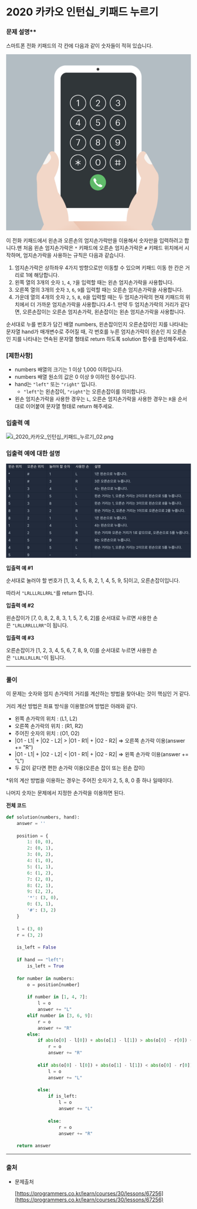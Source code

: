 # 2020 카카오 인턴십_키패드 누르기
### 문제 설명**

스마트폰 전화 키패드의 각 칸에 다음과 같이 숫자들이 적혀 있습니다.

![i_2020_카카오_인턴십_키패드_누르기_01.png](https://github.com/woose28/TIL/blob/master/Coding_Test/Python/img/i_2020_카카오_인턴십_키패드_누르기_01.png)

이 전화 키패드에서 왼손과 오른손의 엄지손가락만을 이용해서 숫자만을 입력하려고 합니다.맨 처음 왼손 엄지손가락은 `*` 키패드에 오른손 엄지손가락은 `#` 키패드 위치에서 시작하며, 엄지손가락을 사용하는 규칙은 다음과 같습니다.

1. 엄지손가락은 상하좌우 4가지 방향으로만 이동할 수 있으며 키패드 이동 한 칸은 거리로 1에 해당합니다.
2. 왼쪽 열의 3개의 숫자 `1`, `4`, `7`을 입력할 때는 왼손 엄지손가락을 사용합니다.
3. 오른쪽 열의 3개의 숫자 `3`, `6`, `9`를 입력할 때는 오른손 엄지손가락을 사용합니다.
4. 가운데 열의 4개의 숫자 `2`, `5`, `8`, `0`을 입력할 때는 두 엄지손가락의 현재 키패드의 위치에서 더 가까운 엄지손가락을 사용합니다.4-1. 만약 두 엄지손가락의 거리가 같다면, 오른손잡이는 오른손 엄지손가락, 왼손잡이는 왼손 엄지손가락을 사용합니다.

순서대로 누를 번호가 담긴 배열 numbers, 왼손잡이인지 오른손잡이인 지를 나타내는 문자열 hand가 매개변수로 주어질 때, 각 번호를 누른 엄지손가락이 왼손인 지 오른손인 지를 나타내는 연속된 문자열 형태로 return 하도록 solution 함수를 완성해주세요.

### **[제한사항]**

- numbers 배열의 크기는 1 이상 1,000 이하입니다.
- numbers 배열 원소의 값은 0 이상 9 이하인 정수입니다.
- hand는 `"left"` 또는 `"right"` 입니다.
    - `"left"`는 왼손잡이, `"right"`는 오른손잡이를 의미합니다.
- 왼손 엄지손가락을 사용한 경우는 `L`, 오른손 엄지손가락을 사용한 경우는 `R`을 순서대로 이어붙여 문자열 형태로 return 해주세요.

### 입출력 예
![i_2020_카카오_인턴십_키패드_누르기_02.png](https://github.com/woose28/TIL/blob/master/Coding_Test/Python/img/i_2020_카카오_인턴십_키패드_누르기_02.png)

### **입출력 예에 대한 설명**
![i_2020_카카오_인턴십_키패드_누르기_03.png](https://github.com/woose28/TIL/blob/master/Coding_Test/Python/img/i_2020_카카오_인턴십_키패드_누르기_03.png)

**입출력 예 #1**

순서대로 눌러야 할 번호가 [1, 3, 4, 5, 8, 2, 1, 4, 5, 9, 5]이고, 오른손잡이입니다.

따라서 `"LRLLLRLLRRL"`를 return 합니다.

**입출력 예 #2**

왼손잡이가 [7, 0, 8, 2, 8, 3, 1, 5, 7, 6, 2]를 순서대로 누르면 사용한 손은 `"LRLLRRLLLRR"`이 됩니다.

**입출력 예 #3**

오른손잡이가 [1, 2, 3, 4, 5, 6, 7, 8, 9, 0]를 순서대로 누르면 사용한 손은 `"LLRLLRLLRL"`이 됩니다.

---

### 풀이

이 문제는 숫자와 엄지 손가락의 거리를 계산하는 방법을 찾아내는 것이 핵심인 거 같다.

거리 계산 방법은 좌표 방식을 이용했으며 방법은 아래와 같다.

- 왼쪽 손가락의 위치 : (L1, L2)
- 오른쪽 손가락의 위치 : (R1, R2)
- 주어진 숫자의 위치 : (O1, O2)
- |O1 - L1| + |O2 - L2| > |O1 - R1| + |O2 - R2| ⇒ 오른쪽 손가락 이용(answer += "R")
- |O1 - L1| + |O2 - L2| < |O1 - R1| + |O2 - R2| ⇒ 왼쪽 손가락 이용(answer += "L")
- 두 값이 같다면 편한 손가락 이용(오른손 잡이 또는 왼손 잡이)

*위의 계산 방법을 이용하는 경우는 주어진 숫자가 2, 5, 8, 0 중 하나 일때이다.

  나머지 숫자는 문제에서 지정한 손가락을 이용하면 된다.

**전체 코드**

```python
def solution(numbers, hand):
    answer = ''
    
    position = {
        1: (0, 0),
        2: (0, 1),
        3: (0, 2),
        4: (1, 0),
        5: (1, 1),
        6: (1, 2),
        7: (2, 0),
        8: (2, 1),
        9: (2, 2),
        '*': (3, 0),
        0: (3, 1),
        '#': (3, 2)
    }
    
    l = (3, 0)
    r = (3, 2)
    
    is_left = False
    
    if hand == "left":
        is_left = True
    
    for number in numbers:
        o = position[number]
        
        if number in [1, 4, 7]:
            l = o
            answer += "L"
        elif number in [3, 6, 9]:
            r = o
            answer += "R"
        else:
            if abs(o[0] - l[0]) + abs(o[1] - l[1]) > abs(o[0] - r[0]) + abs(o[1] - r[1]):
                r = o
                answer += "R"
                
            elif abs(o[0] - l[0]) + abs(o[1] - l[1]) < abs(o[0] - r[0]) + abs(o[1] - r[1]):
                l = o
                answer += "L"
                
            else:
                if is_left:
                    l = o
                    answer += "L"
                    
                else:
                    r = o
                    answer += "R"
                
    return answer
```

---

### 출처

- 문제출처

    [https://programmers.co.kr/learn/courses/30/lessons/67256](https://programmers.co.kr/learn/courses/30/lessons/67256)